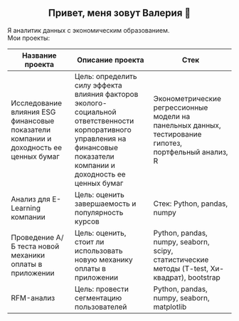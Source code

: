 <div align="center">

## Привет, меня зовут Валерия 👋

</div>
Я аналитик данных с экономическим образованием. <br>
Мои проекты: 

| Название проекта                   | Описание проекта                    | Стек                 |
|------------------------------------|-------------------------------------|----------------------|
| Исследование влияния ESG финансовые показатели компании и доходность ее ценных бумаг| Цель: определить силу эффекта влияния факторов эколого-социальной ответственности корпоративного управления на финансовые показатели компании и доходность ее ценных бумаг| Эконометрические регрессионные модели на панельных данных, тестирование гипотез, портфельный анализ, R|
| Анализ для E-Learning компании| Цель: оценить завершаемость и популярность курсов| Стек: Python, pandas, numpy|
| Проведение A/Б теста новой механики оплаты в приложении| Цель: оценить, стоит ли использовать новую механику оплаты в приложении| Python, pandas, numpy, seaborn, scipy, статистические методы (T-test, Хи-квадрат), bootstrap|
| RFM-анализ | Цель: провести сегментацию пользователей| Python, pandas, numpy, seaborn, matplotlib |

<!--
**ValeriaBogomolova/ValeriaBogomolova** is a ✨ _special_ ✨ repository because its `README.md` (this file) appears on your GitHub profile.

Here are some ideas to get you started:

- 🔭 I’m currently working on ...
- 🌱 I’m currently learning ...
- 👯 I’m looking to collaborate on ...
- 🤔 I’m looking for help with ...
- 💬 Ask me about ...
- 📫 How to reach me: ...
- 😄 Pronouns: ...
- ⚡ Fun fact: ...
-->
